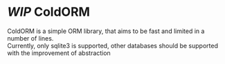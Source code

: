 # *WIP* ColdORM
ColdORM is a simple ORM library, that aims to be fast and limited in a number of lines.  
Currently, only sqlite3 is supported, other databases should be supported with the improvement of abstraction  
